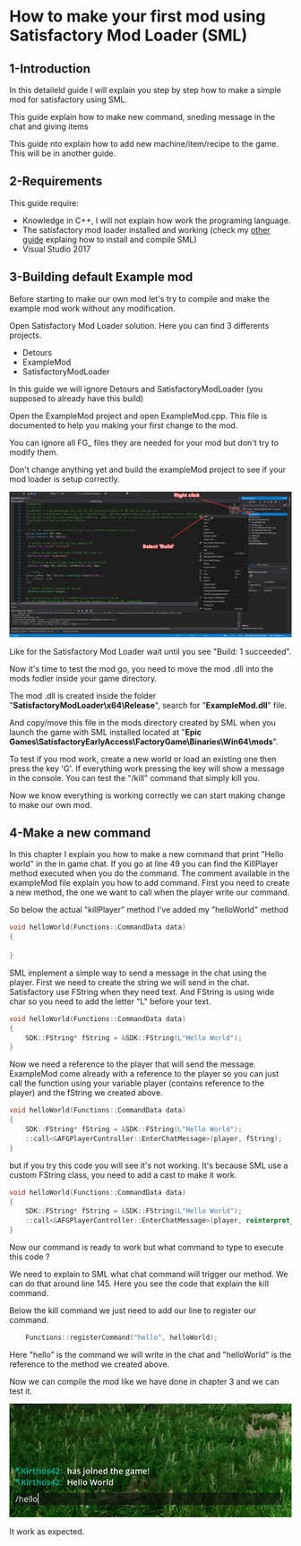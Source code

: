 # How to make your first mod using Satisfactory Mod Loader (SML)

## 1-Introduction

In this detaileld guide I will explain you step by step how to make a simple mod for satisfactory using SML. 

This guide explain how to make new command, sneding message in the chat and giving items

This guide nto explain how to add new machine/item/recipe to the game. This will be in another guide.

## 2-Requirements

This guide require:
+ Knowledge in C++, I will not explain how work the programing language.
+ The satisfactory mod loader installed and working (check my [other guide](https://ficsit.app/guide/9ZYFESKroqiQgw) explaing how to install and compile SML)
+ Visual Studio 2017

## 3-Building default Example mod

Before starting to make our own mod let's try to compile and make the example mod work without any modification.

Open Satisfactory Mod Loader solution. Here you can find 3 differents projects.
+ Detours
+ ExampleMod
+ SatisfactoryModLoader

In this guide we will ignore Detours and SatisfactoryModLoader (you supposed to already have this build)

Open the ExampleMod project and open ExampleMod.cpp. This file is documented to help you making your first change to the mod.

You can ignore all FG_ files they are needed for your mod but don't try to modify them.

Don't change anything yet and build the exampleMod project to see if your mod loader is setup correctly.

![alt text](https://github.com/jcornill/SatisfactoryModdingGuide/raw/master/CreateModWithSML/Build_ExampleMod.png "GitHub_SMLDownload")

Like for the Satisfactory Mod Loader wait until you see "Build: 1 succeeded".

Now it's time to test the mod go, you need to move the mod .dll into the mods fodler inside your game directory.

The mod .dll is created inside the folder "**SatisfactoryModLoader\x64\Release**", search for "**ExampleMod.dll**" file.

And copy/move this file in the mods directory created by SML when you launch the game with SML installed located at "**Epic Games\SatisfactoryEarlyAccess\FactoryGame\Binaries\Win64\mods**".

To test if you mod work, create a new world or load an existing one then press the key 'G'. If everything work pressing the key will show a message in the console. You can test the "/kill" command that simply kill you.

Now we know everything is working correctly we can start making change to make our own mod.

## 4-Make a new command

In this chapter I explain you how to make a new command that print "Hello world" in the in game chat. If you go at line 49 you can find the KillPlayer method executed when you do the command. The comment available in the exampleMod file explain you how to add command. First you need to create a new method, the one we want to call when the player write our command.

So below the actual "killPlayer" method I've added my "helloWorld" method

```cpp
void helloWorld(Functions::CommandData data) 
{

}
```
SML implement a simple way to send a message in the chat using the player. First we need to create the string we will send in the chat. Satisfactory use FString when they need text. And FString is using wide char so you need to add the letter "L" before your text.
```cpp
void helloWorld(Functions::CommandData data) 
{
    SDK::FString* fString = &SDK::FString(L"Hello World");
}
```
Now we need a reference to the player that will send the message. ExampleMod come already with a reference to the player so you can just call the function using your variable player (contains reference to the player) and the fString we created above.
```cpp
void helloWorld(Functions::CommandData data) 
{
    SDK::FString* fString = &SDK::FString(L"Hello World");
    ::call<&AFGPlayerController::EnterChatMessage>(player, fString);
}
```
but if you try this code you will see it's not working. It's because SML use a custom FString class, you need to add a cast to make it work.
```cpp
void helloWorld(Functions::CommandData data) 
{
    SDK::FString* fString = &SDK::FString(L"Hello World");
    ::call<&AFGPlayerController::EnterChatMessage>(player, reinterpret_cast<FString*>(fString));
}
```
Now our command is ready to work but what command to type to execute this code ?

We need to explain to SML what chat command will trigger our method. We can do that around line 145.
Here you see the code that explain the kill command.

Below the kill command we just need to add our line to register our command.

```cpp
    Functions::registerCommand("hello", helloWorld);
```
Here "hello" is the command we will write in the chat and "helloWorld" is the reference to the method we created above.

Now we can compile the mod like we have done in chapter 3 and we can test it.

![alt text](https://github.com/jcornill/SatisfactoryModdingGuide/raw/master/CreateModWithSML/HelloWorld.png "HelloWorld")

It work as expected.
